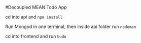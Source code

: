 #Decoupled MEAN Todo App

cd into api and ```npm install```

Run Mongod in one terminal, then inside api folder run ```nodemon```

cd into frontend and run ```budo```
